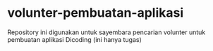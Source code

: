# volunter-pembuatan-aplikasi
Repository ini digunakan untuk sayembara pencarian volunter untuk pembuatan aplikasi Dicoding (ini hanya tugas)

